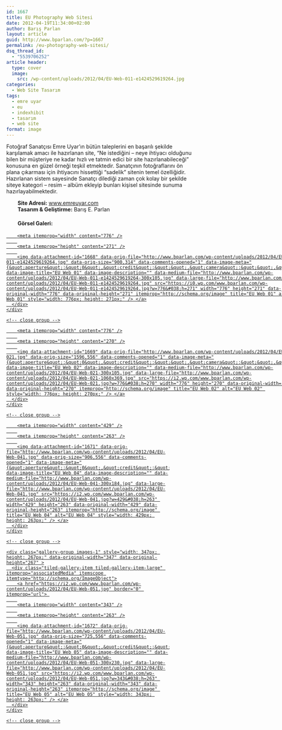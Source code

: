 ```yaml
---
id: 1667
title: EU Photography Web Sitesi
date: 2012-04-19T11:34:00+02:00
author: Barış Parlan
layout: article
guid: http://www.bparlan.com/?p=1667
permalink: /eu-photography-web-sitesi/
dsq_thread_id:
  - "5539706252"
article header:
  type: cover
  image:
    src: /wp-content/uploads/2012/04/EU-Web-011-e1424529619264.jpg
categories:
  - Web Site Tasarım
tags:
  - emre uyar
  - eu
  - indexhibit
  - tasarım
  - web site
format: image
---
```


Fotoğraf Sanatçısı Emre Uyar&#8217;ın bütün taleplerini en başarılı şekilde karşılamak amacı ile hazırlanan site, &#8220;Ne istediğini &#8211; neye ihtiyacı olduğunu bilen bir müşteriye ne kadar hızlı ve tatmin edici bir site hazırlanabileceği&#8221; konusuna en güzel örneği teşkil etmektedir. Sanatçının fotoğraflarını ön plana çıkarması için ihtiyacını hissettiği &#8220;sadelik&#8221; sitenin temel özelliğidir. Hazırlanan sistem sayesinde Sanatçı dilediği zaman çok kolay bir şekilde siteye kategori &#8211; resim &#8211; albüm ekleyip bunları kişisel sitesinde sunuma hazırlayabilmektedir.

<p style="padding-left: 30px;">
  <strong>Site Adresi:</strong> <a title="Emre Uyar Web Site" href="http://www.emreuyar.com" target="_blank">www.emreuyar.com</a><br /> <strong>Tasarım & Geliştirme:</strong> Barış E. Parlan
</p>

<h4 style="padding-left: 30px;">
  Görsel Galeri:
</h4>

<div class="tiled-gallery type-rectangular tiled-gallery-unresized" data-original-width="780" data-carousel-extra='null' itemscope itemtype="http://schema.org/ImageGallery" >
  <div class="gallery-row" style="width: 780px; height: 275px;" data-original-width="780" data-original-height="275" >
    <div class="gallery-group images-1" style="width: 780px; height: 275px;" data-original-width="780" data-original-height="275" >
      <div class="tiled-gallery-item tiled-gallery-item-large" itemprop="associatedMedia" itemscope itemtype="http://schema.org/ImageObject">
        <a href="https://i0.wp.com/www.bparlan.com/wp-content/uploads/2012/04/EU-Web-011-e1424529619264.jpg" border="0" itemprop="url"> 
        
        <meta itemprop="width" content="776" />
        
        <meta itemprop="height" content="271" />
        
        <img data-attachment-id="1668" data-orig-file="http://www.bparlan.com/wp-content/uploads/2012/04/EU-Web-011-e1424529619264.jpg" data-orig-size="900,314" data-comments-opened="1" data-image-meta="{&quot;aperture&quot;:&quot;0&quot;,&quot;credit&quot;:&quot;&quot;,&quot;camera&quot;:&quot;&quot;,&quot;caption&quot;:&quot;&quot;,&quot;created_timestamp&quot;:&quot;0&quot;,&quot;copyright&quot;:&quot;&quot;,&quot;focal_length&quot;:&quot;0&quot;,&quot;iso&quot;:&quot;0&quot;,&quot;shutter_speed&quot;:&quot;0&quot;,&quot;title&quot;:&quot;&quot;,&quot;orientation&quot;:&quot;0&quot;}" data-image-title="EU Web 01" data-image-description="" data-medium-file="http://www.bparlan.com/wp-content/uploads/2012/04/EU-Web-011-e1424529619264-300x105.jpg" data-large-file="http://www.bparlan.com/wp-content/uploads/2012/04/EU-Web-011-e1424529619264.jpg" src="https://i0.wp.com/www.bparlan.com/wp-content/uploads/2012/04/EU-Web-011-e1424529619264.jpg?w=776&#038;h=271" width="776" height="271" data-original-width="776" data-original-height="271" itemprop="http://schema.org/image" title="EU Web 01" alt="EU Web 01" style="width: 776px; height: 271px;" /> </a>
      </div>
    </div>
    
    <!-- close group -->
  </div>
  
  <!-- close row -->
  
  <div class="gallery-row" style="width: 780px; height: 274px;" data-original-width="780" data-original-height="274" >
    <div class="gallery-group images-1" style="width: 780px; height: 274px;" data-original-width="780" data-original-height="274" >
      <div class="tiled-gallery-item tiled-gallery-item-large" itemprop="associatedMedia" itemscope itemtype="http://schema.org/ImageObject">
        <a href="https://i2.wp.com/www.bparlan.com/wp-content/uploads/2012/04/EU-Web-021.jpg" border="0" itemprop="url"> 
        
        <meta itemprop="width" content="776" />
        
        <meta itemprop="height" content="270" />
        
        <img data-attachment-id="1669" data-orig-file="http://www.bparlan.com/wp-content/uploads/2012/04/EU-Web-021.jpg" data-orig-size="1596,556" data-comments-opened="1" data-image-meta="{&quot;aperture&quot;:&quot;0&quot;,&quot;credit&quot;:&quot;&quot;,&quot;camera&quot;:&quot;&quot;,&quot;caption&quot;:&quot;&quot;,&quot;created_timestamp&quot;:&quot;0&quot;,&quot;copyright&quot;:&quot;&quot;,&quot;focal_length&quot;:&quot;0&quot;,&quot;iso&quot;:&quot;0&quot;,&quot;shutter_speed&quot;:&quot;0&quot;,&quot;title&quot;:&quot;&quot;,&quot;orientation&quot;:&quot;0&quot;}" data-image-title="EU Web 02" data-image-description="" data-medium-file="http://www.bparlan.com/wp-content/uploads/2012/04/EU-Web-021-300x105.jpg" data-large-file="http://www.bparlan.com/wp-content/uploads/2012/04/EU-Web-021-1060x369.jpg" src="https://i2.wp.com/www.bparlan.com/wp-content/uploads/2012/04/EU-Web-021.jpg?w=776&#038;h=270" width="776" height="270" data-original-width="776" data-original-height="270" itemprop="http://schema.org/image" title="EU Web 02" alt="EU Web 02" style="width: 776px; height: 270px;" /> </a>
      </div>
    </div>
    
    <!-- close group -->
  </div>
  
  <!-- close row -->
  
  <div class="gallery-row" style="width: 780px; height: 267px;" data-original-width="780" data-original-height="267" >
    <div class="gallery-group images-1" style="width: 433px; height: 267px;" data-original-width="433" data-original-height="267" >
      <div class="tiled-gallery-item tiled-gallery-item-large" itemprop="associatedMedia" itemscope itemtype="http://schema.org/ImageObject">
        <a href="https://i2.wp.com/www.bparlan.com/wp-content/uploads/2012/04/EU-Web-041.jpg" border="0" itemprop="url"> 
        
        <meta itemprop="width" content="429" />
        
        <meta itemprop="height" content="263" />
        
        <img data-attachment-id="1671" data-orig-file="http://www.bparlan.com/wp-content/uploads/2012/04/EU-Web-041.jpg" data-orig-size="906,556" data-comments-opened="1" data-image-meta="{&quot;aperture&quot;:&quot;0&quot;,&quot;credit&quot;:&quot;&quot;,&quot;camera&quot;:&quot;&quot;,&quot;caption&quot;:&quot;&quot;,&quot;created_timestamp&quot;:&quot;0&quot;,&quot;copyright&quot;:&quot;&quot;,&quot;focal_length&quot;:&quot;0&quot;,&quot;iso&quot;:&quot;0&quot;,&quot;shutter_speed&quot;:&quot;0&quot;,&quot;title&quot;:&quot;&quot;,&quot;orientation&quot;:&quot;0&quot;}" data-image-title="EU Web 04" data-image-description="" data-medium-file="http://www.bparlan.com/wp-content/uploads/2012/04/EU-Web-041-300x184.jpg" data-large-file="http://www.bparlan.com/wp-content/uploads/2012/04/EU-Web-041.jpg" src="https://i2.wp.com/www.bparlan.com/wp-content/uploads/2012/04/EU-Web-041.jpg?w=429&#038;h=263" width="429" height="263" data-original-width="429" data-original-height="263" itemprop="http://schema.org/image" title="EU Web 04" alt="EU Web 04" style="width: 429px; height: 263px;" /> </a>
      </div>
    </div>
    
    <!-- close group -->
    
    <div class="gallery-group images-1" style="width: 347px; height: 267px;" data-original-width="347" data-original-height="267" >
      <div class="tiled-gallery-item tiled-gallery-item-large" itemprop="associatedMedia" itemscope itemtype="http://schema.org/ImageObject">
        <a href="https://i2.wp.com/www.bparlan.com/wp-content/uploads/2012/04/EU-Web-051.jpg" border="0" itemprop="url"> 
        
        <meta itemprop="width" content="343" />
        
        <meta itemprop="height" content="263" />
        
        <img data-attachment-id="1672" data-orig-file="http://www.bparlan.com/wp-content/uploads/2012/04/EU-Web-051.jpg" data-orig-size="725,556" data-comments-opened="1" data-image-meta="{&quot;aperture&quot;:&quot;0&quot;,&quot;credit&quot;:&quot;&quot;,&quot;camera&quot;:&quot;&quot;,&quot;caption&quot;:&quot;&quot;,&quot;created_timestamp&quot;:&quot;0&quot;,&quot;copyright&quot;:&quot;&quot;,&quot;focal_length&quot;:&quot;0&quot;,&quot;iso&quot;:&quot;0&quot;,&quot;shutter_speed&quot;:&quot;0&quot;,&quot;title&quot;:&quot;&quot;,&quot;orientation&quot;:&quot;0&quot;}" data-image-title="EU Web 05" data-image-description="" data-medium-file="http://www.bparlan.com/wp-content/uploads/2012/04/EU-Web-051-300x230.jpg" data-large-file="http://www.bparlan.com/wp-content/uploads/2012/04/EU-Web-051.jpg" src="https://i2.wp.com/www.bparlan.com/wp-content/uploads/2012/04/EU-Web-051.jpg?w=343&#038;h=263" width="343" height="263" data-original-width="343" data-original-height="263" itemprop="http://schema.org/image" title="EU Web 05" alt="EU Web 05" style="width: 343px; height: 263px;" /> </a>
      </div>
    </div>
    
    <!-- close group -->
  </div>
  
  <!-- close row -->
</div>
